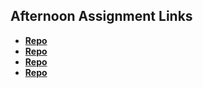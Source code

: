 ## Afternoon Assignment Links

* **[Repo](absent)**
* **[Repo](https://github.com/EllyCasey/GregslistMvc)**
* **[Repo](https://github.com/EllyCasey/pokedex)**
* **[Repo](https://github.com/ThomasWSnider/gifted-partner-lab>)**
